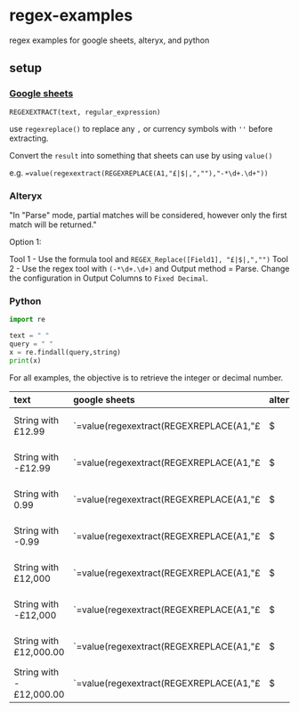 # regex-examples
 regex examples for google sheets, alteryx, and python

## setup

### [Google sheets](https://support.google.com/docs/answer/3098244?hl=en)

`REGEXEXTRACT(text, regular_expression)`

use `regexreplace()` to replace any `,` or currency symbols with `''` before extracting.

Convert the `result` into something that sheets can use by using `value()`

e.g.
`=value(regexextract(REGEXREPLACE(A1,"£|$|,",""),"-*\d+.\d+"))`


### Alteryx

"In "Parse" mode, partial matches will be considered, however only the first match will be returned."

Option 1: 

Tool 1 - Use the formula tool and `REGEX_Replace([Field1], "£|$|,","")`
Tool 2 - Use the regex tool with `(-*\d+.\d+)` and Output method = Parse. Change the configuration in Output Columns to `Fixed Decimal`.

### Python

``` python
import re

text = " "
query = " "
x = re.findall(query,string)
print(x)

```

For all examples, the objective is to retrieve the integer or decimal number.

| text |  google sheets | alteryx | python | result |
| :-- |  :-- | :-- | :-- | :--|
| String with £12.99 | `=value(regexextract(REGEXREPLACE(A1,"£|$|,",""),"-*\d+.\d+"))` |  see option 1 | tbc | 12.99
| String with -£12.99 | `=value(regexextract(REGEXREPLACE(A1,"£|$|,",""),"-*\d+.\d+"))` | see option 1 | tbc| 12.99
| String with 0.99 |  `=value(regexextract(REGEXREPLACE(A1,"£|$|,",""),"-*\d+.\d+"))` | see option 1 | tbc| 0.99
| String with -0.99 | `=value(regexextract(REGEXREPLACE(A1,"£|$|,",""),"-*\d+.\d+"))` | see option 1  | tbc| -0.99
| String with £12,000 |  `=value(regexextract(REGEXREPLACE(A1,"£|$|,",""),"-*\d+.\d+"))` | see option 1  | tbc| 12000
| String with -£12,000 | `=value(regexextract(REGEXREPLACE(A1,"£|$|,",""),"-*\d+.\d+"))` | see option 1 | tbc| -12000
| String with £12,000.00 |  `=value(regexextract(REGEXREPLACE(A1,"£|$|,",""),"-*\d+.\d+"))` | see option 1  |tbc | 12000.00
| String with -£12,000.00 | `=value(regexextract(REGEXREPLACE(A1,"£|$|,",""),"-*\d+.\d+"))` | see option 1  | tbc| -12000.00

